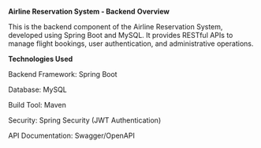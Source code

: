 **Airline Reservation System - Backend**
**Overview**

This is the backend component of the Airline Reservation System, developed using Spring Boot and MySQL. It provides RESTful APIs to manage flight bookings, user authentication, and administrative operations.

**Technologies Used**

Backend Framework: Spring Boot

Database: MySQL

Build Tool: Maven

Security: Spring Security (JWT Authentication)

API Documentation: Swagger/OpenAPI

